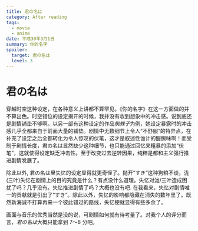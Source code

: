 ```yaml
---
title: 君の名は
category: After reading
tags:
  - movie
  - anime
date: 平成30年3月1日
summary: 你的名字
spoiler:
  target: 君の名は
  level: 3
---
```

# 君の名は

穿越时空这种设定，在各种意义上讲都不算罕见。《你的名字》在这一方面做的并不算出色。时空错位的设定揭开的时候，我并没有收到想象中的冲击感。说到底还是剧情铺垫不够啊。以另一部有这种设定的作品*蜘蛛子*为例，她设定暴露时的冲击感几乎全都来自于前面大量的铺垫。剧情中无数细节上令人“不舒服”的特异点，在补充了设定之后全都转化为令人惊叹的伏笔，这才是叙述性诡计的醍醐味啊！而受制于剧情长度，君の名は显然缺少这种细节，也只能通过回忆来粗暴的添加“伏笔”，这就使得设定缺乏冲击性。至于改变过去逆转因果，纯粹是都和主义强行推进剧情发展了。

除此以外, 君の名は里失忆的设定显得就更奇怪了。抛开“すき”这种狗粮不谈，泷(三叶)失忆在剧情上的目的究竟是什么？有点没什么道理。失忆对泷/三叶造成困扰了吗？几乎没有。失忆推进剧情了吗？大概也没有吧. 在我看来，失忆对剧情唯一的贡献就是引出了“すき”。除此以外，失忆的影响都隐藏在消失的数年里了。既然新海诚不打算再来一个彼此错过的路线，失忆梗就显得有些多余了。

画面与音乐的优秀当然是没的说，可剧情如何就有待考量了。对我个人的评分而言，*君の名は*大概只能拿到 7～8 分吧。

